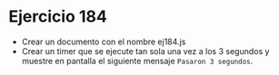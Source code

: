 # Ejercicio 184

- Crear un documento con el nombre ej184.js
- Crear un timer que se ejecute tan sola una vez a los 3 segundos y muestre en pantalla el siguiente mensaje `Pasaron 3 segundos`.
